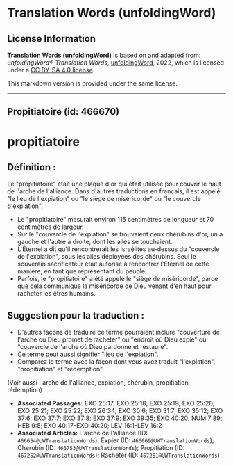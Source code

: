 # Translation Words (unfoldingWord)

## License Information

**Translation Words (unfoldingWord)** is based on and adapted from: _unfoldingWord® Translation Words_, [unfoldingWord](https://unfoldingword.org/utw), 2022, which is licensed under a [CC BY-SA 4.0 license](https://creativecommons.org/licenses/by-sa/4.0/legalcode.en).

This markdown version is provided under the same license.



--------------------------------

## Propitiatoire (id: 466670)

propitiatoire
=============

Définition :
------------

Le "propitiatoire" était une plaque d'or qui était utilisée pour couvrir le haut de l'arche de l'alliance. Dans d'autres traductions en français, il est appelé "le lieu de l'expiation" ou "le siège de miséricorde" ou "le couvercle d'expiation".

* Le "propitiatoire" mesurait environ 115 centimètres de longueur et 70 centimètres de largeur.
* Sur le "couvercle de l'expiation" se trouvaient deux chérubins d'or, un à gauche et l'autre à droite, dont les ailes se touchaient.
* L'Éternel a dit qu'il rencontrerait les Israélites au\-dessus du "couvercle de l'expiation", sous les ailes déployées des chérubins. Seul le souverain sacrificateur était autorisé à rencontrer l'Eternel de cette manière, en tant que représentant du peuple.
* Parfois, le "propitiatoire" a été appelé le "siège de miséricorde", parce que cela communique la miséricorde de Dieu venant d'en haut pour racheter les êtres humains.

Suggestion pour la traduction :
-------------------------------

* D'autres façons de traduire ce terme pourraient inclure "couverture de l'arche où Dieu promet de racheter" ou "endroit où Dieu expie" ou "couvercle de l'arche où Dieu pardonne et restaure".
* Ce terme peut aussi signifier "lieu de l'expiation".
* Comparez le terme avec la façon dont vous avez traduit "l'expiation", "propitiation" et "rédemption".

(Voir aussi : arche de l'alliance, expiation, chérubin, propitiation, rédemption)

* **Associated Passages:** EXO 25:17; EXO 25:18; EXO 25:19; EXO 25:20; EXO 25:21; EXO 25:22; EXO 26:34; EXO 30:6; EXO 31:7; EXO 35:12; EXO 37:6; EXO 37:7; EXO 37:8; EXO 37:9; EXO 39:35; EXO 40:20; NUM 7:89; HEB 9:5; EXO 40:17–EXO 40:20; LEV 16:1–LEV 16:2
* **Associated Articles:** L'arche de l'alliance (ID: `466654@UWTranslationWords`); Expier (ID: `466669@UWTranslationWords`); Cherubin (ID: `466753@UWTranslationWords`); Propitiation (ID: `467252@UWTranslationWords`); Racheter (ID: `467281@UWTranslationWords`)

